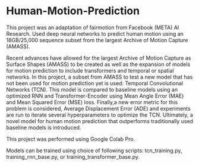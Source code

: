 # Human-Motion-Prediction

This project was an adaptation of fairmotion from Facebook (META) AI Research. Used deep neural networks to
predict human motion using an 18GB/25,000 sequence subset from the largest Archive of Motion Capture (AMASS).

Recent advances have allowed for the largest Archive of Motion Capture as Surface Shapes (AMASS) to be created as well as the expansion of models for motion prediction to include transformers and temporal or spatial networks. 
In this project, a subset from AMASS to test a new model that has not been used for motion prediction yet is used: Temporal Convolutional Networks (TCN). This model is compared to baseline models using an optimized RNN and Transformer-Encoder using Mean Angle Error (MAE) and Mean Squared Error (MSE) loss. 
Finally,a new error metric for this problem is considered, Average Displacement Error (ADE) and experiments are run to iterate several hyperparameters to optimize the TCN. Ultimately, a novel model for human motion prediction that outperforms traditionally used baseline models is introduced.

This project was performed using Google Colab Pro.

Models can be trained using choice of following scripts:
tcn_training.py, training_rnn_base.py, or training_transformer_base.py.

